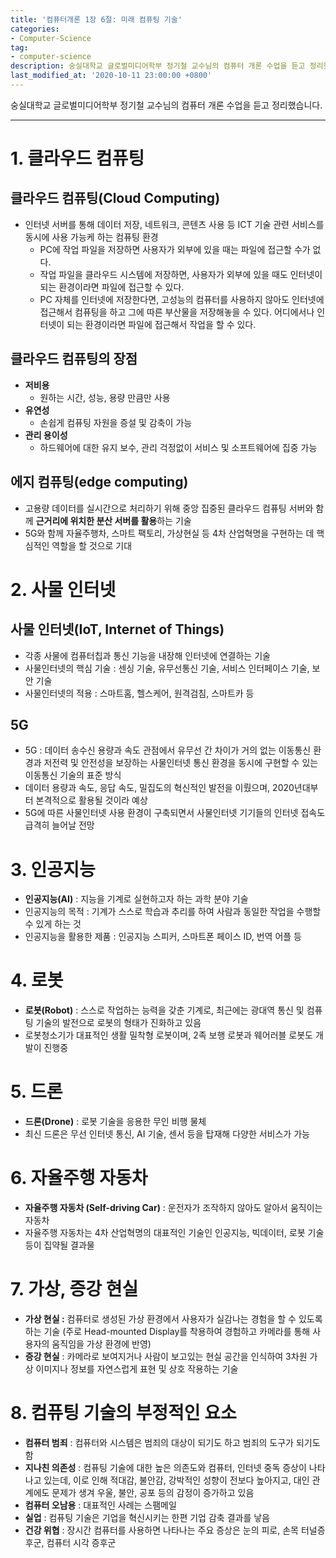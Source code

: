 ```yaml
---
title: '컴퓨터개론 1장 6절: 미래 컴퓨팅 기술'
categories:
- Computer-Science
tag:
- computer-science
description: 숭실대학교 글로벌미디어학부 정기철 교수님의 컴퓨터 개론 수업을 듣고 정리했습니다.
last_modified_at: '2020-10-11 23:00:00 +0800'
---
```


숭실대학교 글로벌미디어학부 정기철 교수님의 컴퓨터 개론 수업을 듣고 정리했습니다.

---
# 1. 클라우드 컴퓨팅

## 클라우드 컴퓨팅(Cloud Computing)
- 인터넷 서버를 통해 데이터 저장, 네트워크, 콘텐츠 사용 등 ICT 기술 관련 서비스를 동시에 사용 가능케 하는 컴퓨팅 환경
  - PC에 작업 파일을 저장하면 사용자가 외부에 있을 때는 파일에 접근할 수가 없다.
  - 작업 파일을 클라우드 시스템에 저장하면, 사용자가 외부에 있을 때도 인터넷이 되는 환경이라면 파일에 접근할 수 있다.
  - PC 자체를 인터넷에 저장한다면, 고성능의 컴퓨터를 사용하지 않아도 인터넷에 접근해서 컴퓨팅을 하고 그에 따른 부산물을 저장해놓을 수 있다. 어디에서나 인터넷이 되는 환경이라면 파일에 접근해서 작업을 할 수 있다.

## 클라우드 컴퓨팅의 장점
- **저비용**
  - 원하는 시간, 성능, 용량 만큼만 사용
- **유연성**
  - 손쉽게 컴퓨팅 자원을 증설 및 감축이 가능
- **관리 용이성**
  - 하드웨어에 대한 유지 보수, 관리 걱정없이 서비스 및 소프트웨어에 집중 가능

## 에지 컴퓨팅(edge computing)
  - 고용량 데이터를 실시간으로 처리하기 위해 중앙 집중된 클라우드 컴퓨팅 서버와 함께 **근거리에 위치한 분산 서버를 활용**하는 기술
  - 5G와 함께 자율주행차, 스마트 팩토리, 가상현실 등 4차 산업혁명을 구현하는 데 핵심적인 역할을 할 것으로 기대

# 2. 사물 인터넷
## **사물 인터넷(IoT, Internet of Things)** 
- 각종 사물에 컴퓨터칩과 통신 기능을 내장해 인터넷에 연결하는 기술
- 사물인터넷의 핵심 기술 : 센싱 기술, 유무선통신 기술, 서비스 인터페이스 기술, 보안 기술
- 사물인터넷의 적용 : 스마트홈, 헬스케어, 원격검침, 스마트카 등

## 5G
- 5G : 데이터 송수신 용량과 속도 관점에서 유무선 간 차이가 거의 없는 이동통신 환경과 저전력 및 안전성을 보장하는 사물인터넷 통신 환경을 동시에 구현할 수 있는 이동통신 기술의 표준 방식
- 데이터 용량과 속도, 응답 속도, 밀집도의 혁신적인 발전을 이뤘으며, 2020년대부터 본격적으로 활용될 것이라 예상
- 5G에 따른 사물인터넷 사용 환경이 구축되면서 사물인터넷 기기들의 인터넷 접속도 급격히 늘어날 전망

# 3. 인공지능
- **인공지능(AI)** : 지능을 기계로 실현하고자 하는 과학 분야 기술
- 인공지능의 목적 : 기계가 스스로 학습과 추리를 하여 사람과 동일한 작업을 수행할 수 있게 하는 것
- 인공지능을 활용한 제품 : 인공지능 스피커, 스마트폰 페이스 ID, 번역 어플 등

# 4. 로봇
- **로봇(Robot)** : 스스로 작업하는 능력을 갖춘 기계로, 최근에는 광대역 통신 및 컴퓨팅 기술의 발전으로 로봇의 형태가 진화하고 있음
- 로봇청소기가 대표적인 생활 밀착형 로봇이며, 2족 보행 로봇과 웨어러블 로봇도 개발이 진행중

# 5. 드론
- **드론(Drone)** : 로봇 기술을 응용한 무인 비행 물체
- 최신 드론은 무선 인터넷 통신, AI 기술, 센서 등을 탑재해 다양한 서비스가 가능

# 6. 자율주행 자동차
- **자율주행 자동차 (Self-driving Car)** : 운전자가 조작하지 않아도 알아서 움직이는 자동차
- 자율주행 자동차는 4차 산업혁명의 대표적인 기술인 인공지능, 빅데이터, 로봇 기술 등이 집약될 결과물

# 7.  가상, 증강 현실
- **가상 현실 :** 컴퓨터로 생성된 가상 환경에서 사용자가 실감나는 경험을 할 수 있도록 하는 기술 (주로 Head-mounted Display를 착용하여 경험하고 카메라를 통해 사용자의 움직임을 가상 환경에 반영)
- **증강 현실** : 카메라로 보여지거나 사람이 보고있는 현실 공간을 인식하여 3차원 가상 이미지나 정보를 자연스럽게 표현 및 상호 작용하는 기술

# 8. 컴퓨팅 기술의 부정적인 요소
- **컴퓨터 범죄** : 컴퓨터와 시스템은 범죄의 대상이 되기도 하고 범죄의 도구가 되기도 함
- **지나친 의존성** : 컴퓨팅 기술에 대한 높은 의존도와 컴퓨터, 인터넷 중독 증상이 나타나고 있는데, 이로 인해 적대감, 불안감, 강박적인 성향이 전보다 높아지고, 대인 관계에도 문제가 생겨 우울, 불안, 공포 등의 감정이 증가하고 있음
- **컴퓨터 오남용** : 대표적인 사례는 스팸메일
- **실업** : 컴퓨팅 기술은 기업을 혁신시키는 한편 기업 감축 결과를 낳음
- **건강 위협** : 장시간 컴퓨터를 사용하면 나타나는 주요 증상은 눈의 피로, 손목 터널증후군, 컴퓨터 시각 증후군